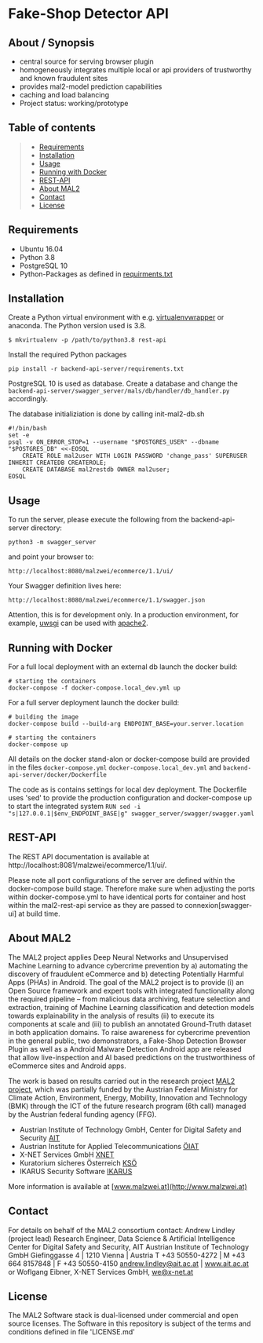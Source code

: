 # Fake-Shop Detector API

## About / Synopsis

* central source for serving browser plugin
* homogeneously integrates multiple local or api providers of trustworthy and known fraudulent sites
* provides mal2-model prediction capabilities
* caching and load balancing
* Project status: working/prototype

## Table of contents

> * [Requirements](#requirements)
> * [Installation](#installation)
> * [Usage](#usage)
> * [Running with Docker](#Running-with-Docker)
> * [REST-API](#rest-api)
> * [About MAL2](#about-mal2)
> * [Contact](#contact)
> * [License](#license)

## Requirements

* Ubuntu 16.04
* Python 3.8
* PostgreSQL 10
* Python-Packages as defined in [requirments.txt](backend-api-server/requirements.txt)

## Installation

Create a Python virtual environment with e.g. [virtualenvwrapper](https://virtualenvwrapper.readthedocs.io/en/latest/) or anaconda.
The Python version used is 3.8.

```shell
$ mkvirtualenv -p /path/to/python3.8 rest-api
```

Install the required Python packages

```shell
pip install -r backend-api-server/requirements.txt
```

PostgreSQL 10 is used as database. Create a database and change the `backend-api-server/swagger_server/mals/db/handler/db_handler.py` accordingly.

The database initializiation is done by calling init-mal2-db.sh
```shell
#!/bin/bash
set -e
psql -v ON_ERROR_STOP=1 --username "$POSTGRES_USER" --dbname "$POSTGRES_DB" <<-EOSQL
    CREATE ROLE mal2user WITH LOGIN PASSWORD 'change_pass' SUPERUSER INHERIT CREATEDB CREATEROLE;
    CREATE DATABASE mal2restdb OWNER mal2user;
EOSQL
```

## Usage

To run the server, please execute the following from the backend-api-server directory:

```
python3 -m swagger_server
```

and point your browser to:

```
http://localhost:8080/malzwei/ecommerce/1.1/ui/
```

Your Swagger definition lives here:

```
http://localhost:8080/malzwei/ecommerce/1.1/swagger.json
```

Attention, this is for development only. In a production environment, for example, [uwsgi](https://uwsgi-docs.readthedocs.io/en/latest/WSGIquickstart.html) can be used with [apache2](http://httpd.apache.org/).

## Running with Docker

For a full local deployment with an external db launch the docker build:
```shell
# starting the containers
docker-compose -f docker-compose.local_dev.yml up
```

For a full server deployment launch the docker build:
```shell
# building the image
docker-compose build --build-arg ENDPOINT_BASE=your.server.location

# starting the containers
docker-compose up
```

All details on the docker stand-alon or docker-compose build are provided in the files
`docker-compose.yml`
`docker-compose.local_dev.yml`
and
`backend-api-server/docker/Dockerfile`

The code as is contains settings for local dev deployment. The Dockerfile uses 'sed' to provide the production configuration and docker-compose up to start the integrated system
`RUN sed -i "s|127.0.0.1|$env_ENDPOINT_BASE|g" swagger_server/swagger/swagger.yaml`

## REST-API

The REST API documentation is available at http://localhost:8081/malzwei/ecommerce/1.1/ui/.

Please note all port configurations of the server are defined within the docker-compose build stage. Therefore make sure when adjusting the ports within docker-compose.yml to have identical ports for container and host within the mal2-rest-api service as they are passed to connexion[swagger-ui] at build time.

## About MAL2

The MAL2 project applies Deep Neural Networks and Unsupervised Machine Learning to advance cybercrime prevention by a) automating the discovery of fraudulent eCommerce and b) detecting Potentially Harmful Apps (PHAs) in Android.
The goal of the MAL2 project is to provide (i) an Open Source framework and expert tools with integrated functionality along the required pipeline – from malicious data archiving, feature selection and extraction, training of Machine Learning classification and detection models towards explainability in the analysis of results (ii) to execute its components at scale and (iii) to publish an annotated Ground-Truth dataset in both application domains. To raise awareness for cybercrime prevention in the general public, two demonstrators, a Fake-Shop Detection Browser Plugin as well as a Android Malware Detection Android app are released that allow live-inspection and AI based predictions on the trustworthiness of eCommerce sites and Android apps.

The work is based on results carried out in the research project [MAL2 project](https://projekte.ffg.at/projekt/3044975), which was partially funded by the Austrian Federal Ministry for Climate Action, Environment, Energy, Mobility, Innovation and Technology (BMK) through the ICT of the future research program (6th call) managed by the Austrian federal funding agency (FFG).
* Austrian Institute of Technology GmbH, Center for Digital Safety and Security [AIT](https://www.ait.ac.at/)
* Austrian Institute for Applied Telecommunications [ÖIAT](https://www.oiat.at)
* X-NET Services GmbH [XNET](https://x-net.at/de/)
* Kuratorium sicheres Österreich [KSÖ](https://kuratorium-sicheres-oesterreich.at/)
* IKARUS Security Software [IKARUS](https://www.ikarussecurity.com/)

More information is available at [www.malzwei.at](http://www.malzwei.at)

## Contact
For details on behalf of the MAL2 consortium contact: 
Andrew Lindley (project lead)
Research Engineer, Data Science & Artificial Intelligence
Center for Digital Safety and Security, AIT Austrian Institute of Technology GmbH
Giefinggasse 4 | 1210 Vienna | Austria
T +43 50550-4272 | M +43 664 8157848 | F +43 50550-4150
andrew.lindley@ait.ac.at | www.ait.ac.at
or
Woflgang Eibner, X-NET Services GmbH, we@x-net.at

## License
The MAL2 Software stack is dual-licensed under commercial and open source licenses. 
The Software in this repository is subject of the terms and conditions defined in file 'LICENSE.md'
